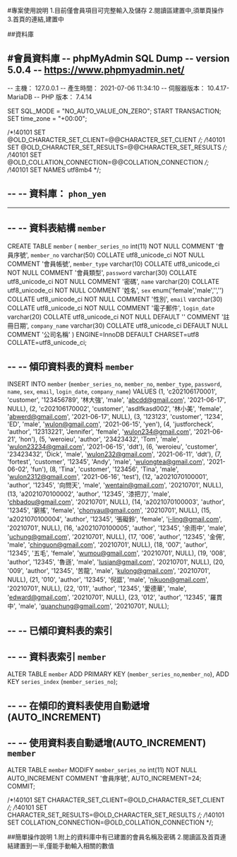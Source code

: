 #專案使用說明
1.目前僅會員項目可完整輸入及儲存
2.閱讀區建置中,須單頁操作
3.首頁的連結,建置中


##資料庫

#會員資料庫
-- phpMyAdmin SQL Dump
-- version 5.0.4
-- https://www.phpmyadmin.net/
--
-- 主機： 127.0.0.1
-- 產生時間： 2021-07-06 11:34:10
-- 伺服器版本： 10.4.17-MariaDB
-- PHP 版本： 7.4.14

SET SQL_MODE = "NO_AUTO_VALUE_ON_ZERO";
START TRANSACTION;
SET time_zone = "+00:00";


/*!40101 SET @OLD_CHARACTER_SET_CLIENT=@@CHARACTER_SET_CLIENT */;
/*!40101 SET @OLD_CHARACTER_SET_RESULTS=@@CHARACTER_SET_RESULTS */;
/*!40101 SET @OLD_COLLATION_CONNECTION=@@COLLATION_CONNECTION */;
/*!40101 SET NAMES utf8mb4 */;

--
-- 資料庫： `phon_yen`
--

-- --------------------------------------------------------

--
-- 資料表結構 `member`
--

CREATE TABLE `member` (
  `member_series_no` int(11) NOT NULL COMMENT '會員序號',
  `member_no` varchar(50) COLLATE utf8_unicode_ci NOT NULL COMMENT '會員帳號',
  `member_type` varchar(10) COLLATE utf8_unicode_ci NOT NULL COMMENT '會員類型',
  `password` varchar(30) COLLATE utf8_unicode_ci NOT NULL COMMENT '密碼',
  `name` varchar(20) COLLATE utf8_unicode_ci NOT NULL COMMENT '姓名',
  `sex` enum('female','male','','') COLLATE utf8_unicode_ci NOT NULL COMMENT '性別',
  `email` varchar(30) COLLATE utf8_unicode_ci NOT NULL COMMENT '電子郵件',
  `login_date` varchar(20) COLLATE utf8_unicode_ci NOT NULL DEFAULT '' COMMENT '註冊日期',
  `company_name` varchar(30) COLLATE utf8_unicode_ci DEFAULT NULL COMMENT '公司名稱'
) ENGINE=InnoDB DEFAULT CHARSET=utf8 COLLATE=utf8_unicode_ci;

--
-- 傾印資料表的資料 `member`
--

INSERT INTO `member` (`member_series_no`, `member_no`, `member_type`, `password`, `name`, `sex`, `email`, `login_date`, `company_name`) VALUES
(1, 'c202106170001', 'customer', '123456789', '林大強', 'male', 'abcdd@gmail.com', '2021-06-17', NULL),
(2, 'c202106170002', 'customer', 'asdlfkasd002', '林小美', 'female', 'abwerd@gmail.com', '2021-06-17', NULL),
(3, '123123', 'customer', '1234', 'ED', 'male', 'wulon@gmail.com', '2021-06-15', 'yen'),
(4, 'justforcheck', 'author', '12313221', 'Jennifer', 'female', 'wulon234@gmail.com', '2021-06-21', 'hon'),
(5, 'weroieu', 'author', '23423432', 'Tom', 'male', 'wulon23234@gmail.com', '2021-06-15', 'ddt'),
(6, 'weroieu', 'customer', '23423432', 'Dick', 'male', 'wulon232@gmail.com', '2021-06-11', 'ddt'),
(7, 'fortest', 'customer', '12345', 'Andy', 'male', 'wulongtea@gmail.com', '2021-06-02', 'fun'),
(8, 'Tina', 'customer', '123456', 'Tina', 'male', 'wulon2312@gmail.com', '2021-06-16', 'test'),
(12, 'a2021070100001', 'author', '12345', '向問天', 'male', 'wentain@gmail.com', '20210701', NULL),
(13, 'a2021070100002', 'author', '12345', '漆把刀', 'male', 'chbadou@gmail.com', '20210701', NULL),
(14, 'a2021070100003', 'author', '12345', '窮搖', 'female', 'chonyau@gmail.com', '20210701', NULL),
(15, 'a2021070100004', 'author', '12345', '張礙鈴', 'female', 'i-ling@gmail.com', '20210701', NULL),
(16, 'a2021070100005', 'author', '12345', '余雨中', 'male', 'uchung@gmail.com', '20210701', NULL),
(17, '006', 'author', '12345', '金佣', 'male', 'chinguon@gmail.com', '20210701', NULL),
(18, '007', 'author', '12345', '五毛', 'female', 'wumou@gmail.com', '20210701', NULL),
(19, '008', 'author', '12345', '魯遜', 'male', 'lusian@gmail.com', '20210701', NULL),
(20, '009', 'author', '12345', '苦龍', 'male', 'kulong@gmail.com', '20210701', NULL),
(21, '010', 'author', '12345', '倪誆', 'male', 'nikuon@gmail.com', '20210701', NULL),
(22, '011', 'author', '12345', '愛德華', 'male', 'edward@gmail.com', '20210701', NULL),
(23, '012', 'author', '12345', '羅貫中', 'male', 'quanchung@gmail.com', '20210701', NULL);

--
-- 已傾印資料表的索引
--

--
-- 資料表索引 `member`
--
ALTER TABLE `member`
  ADD PRIMARY KEY (`member_series_no`,`member_no`),
  ADD KEY `series_index` (`member_series_no`);

--
-- 在傾印的資料表使用自動遞增(AUTO_INCREMENT)
--

--
-- 使用資料表自動遞增(AUTO_INCREMENT) `member`
--
ALTER TABLE `member`
  MODIFY `member_series_no` int(11) NOT NULL AUTO_INCREMENT COMMENT '會員序號', AUTO_INCREMENT=24;
COMMIT;

/*!40101 SET CHARACTER_SET_CLIENT=@OLD_CHARACTER_SET_CLIENT */;
/*!40101 SET CHARACTER_SET_RESULTS=@OLD_CHARACTER_SET_RESULTS */;
/*!40101 SET COLLATION_CONNECTION=@OLD_COLLATION_CONNECTION */;


##簡單操作說明
1.附上的資料庫中有已建置的會員名稱及密碼
2.閱讀區及首頁連結建置到一半,僅能手動輸入相關的數值





